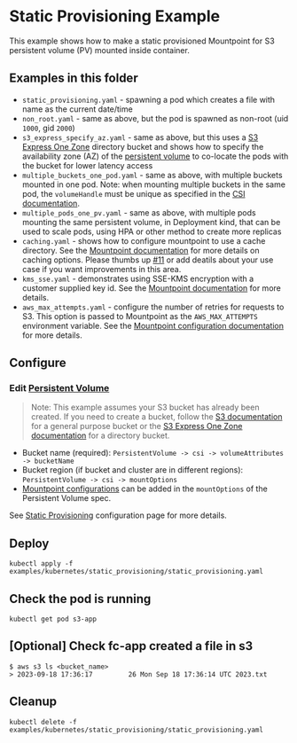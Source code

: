 # Static Provisioning Example
This example shows how to make a static provisioned Mountpoint for S3 persistent volume (PV) mounted inside container.

## Examples in this folder
- `static_provisioning.yaml` - spawning a pod which creates a file with name as the current date/time
- `non_root.yaml` - same as above, but the pod is spawned as non-root (uid `1000`, gid `2000`)
- `s3_express_specify_az.yaml` - same as above, but this uses a [S3 Express One Zone](https://docs.aws.amazon.com/AmazonS3/latest/userguide/s3-express-one-zone.html) directory bucket and shows how to specify the availability zone (AZ) of the [persistent volume](https://kubernetes.io/docs/concepts/scheduling-eviction/assign-pod-node/#node-affinity) to co-locate the pods with the bucket for lower latency access
- `multiple_buckets_one_pod.yaml` - same as above, with multiple buckets mounted in one pod. Note: when mounting multiple buckets in the same pod, the `volumeHandle` must be unique as specified in the [CSI documentation](https://kubernetes.io/docs/concepts/storage/volumes/#csi).
- `multiple_pods_one_pv.yaml` - same as above, with multiple pods mounting the same persistent volume, in Deployment kind, that can be used to scale pods, using HPA or other method to create more replicas
- `caching.yaml` - shows how to configure mountpoint to use a cache directory. See the [Mountpoint documentation](https://github.com/awslabs/mountpoint-s3/blob/main/doc/CONFIGURATION.md#caching-configuration) for more details on caching options. Please thumbs up [#11](https://github.com/awslabs/mountpoint-s3-csi-driver/issues/141) or add deatils about your use case if you want improvements in this area.
- `kms_sse.yaml` - demonstrates using SSE-KMS encryption with a customer supplied key id. See the [Mountpoint documentation](https://github.com/awslabs/mountpoint-s3/blob/main/doc/CONFIGURATION.md#data-encryption) for more details.
- `aws_max_attempts.yaml` - configure the number of retries for requests to S3. This option is passed to Mountpoint as the `AWS_MAX_ATTEMPTS` environment variable. See the [Mountpoint configuration documentation](https://github.com/awslabs/mountpoint-s3/blob/main/doc/CONFIGURATION.md#other-s3-bucket-configuration) for more details.
## Configure
### Edit [Persistent Volume](https://github.com/awslabs/mountpoint-s3-csi-driver/blob/main/examples/kubernetes/static_provisioning/static_provisioning.yaml)
> Note: This example assumes your S3 bucket has already been created. If you need to create a bucket, follow the [S3 documentation](https://docs.aws.amazon.com/AmazonS3/latest/userguide/creating-bucket.html) for a general purpose bucket or the [S3 Express One Zone documentation](https://docs.aws.amazon.com/AmazonS3/latest/userguide/directory-bucket-create.html) for a directory bucket.
- Bucket name (required): `PersistentVolume -> csi -> volumeAttributes -> bucketName`
- Bucket region (if bucket and cluster are in different regions): `PersistentVolume -> csi -> mountOptions`
- [Mountpoint configurations](https://github.com/awslabs/mountpoint-s3/blob/main/doc/CONFIGURATION.md) can be added in the `mountOptions` of the Persistent Volume spec.

See [Static Provisioning](https://github.com/awslabs/mountpoint-s3-csi-driver/blob/main/docs/CONFIGURATION.md#static-provisioning) configuration page for more details.

## Deploy
```
kubectl apply -f examples/kubernetes/static_provisioning/static_provisioning.yaml
```

## Check the pod is running
```
kubectl get pod s3-app
```

## [Optional] Check fc-app created a file in s3
```
$ aws s3 ls <bucket_name>
> 2023-09-18 17:36:17         26 Mon Sep 18 17:36:14 UTC 2023.txt
```

## Cleanup
```
kubectl delete -f examples/kubernetes/static_provisioning/static_provisioning.yaml
```
